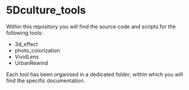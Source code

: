 # 5Dculture_tools
Within this repository you will find the source code and scripts for the following tools:

- 3d_effect
- photo_colorization
- VividLens
- UrbanRewind

Each tool has been organised in a dedicated folder, within which you will find the specific documentation.